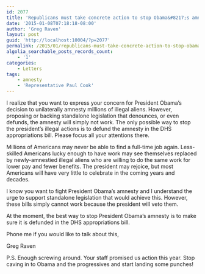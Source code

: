 ```yaml
---
id: 2077
title: 'Republicans must take concrete action to stop Obama&#8217;s amnesty'
date: '2015-01-08T07:18:18-08:00'
author: 'Greg Raven'
layout: post
guid: 'http://localhost:10004/?p=2077'
permalink: /2015/01/republicans-must-take-concrete-action-to-stop-obamas-amnesty/
algolia_searchable_posts_records_count:
    - '1'
categories:
    - Letters
tags:
    - amnesty
    - 'Representative Paul Cook'
---
```


I realize that you want to express your concern for President Obama’s decision to unilaterally amnesty millions of illegal aliens. However, proposing or backing standalone legislation that denounces, or even defunds, the amnesty will simply not work. The only possible way to stop the president’s illegal actions is to defund the amnesty in the DHS appropriations bill. Please focus all your attentions there.

Millions of Americans may never be able to find a full-time job again. Less-skilled Americans lucky enough to have work may see themselves replaced by newly-amnestied illegal aliens who are willing to do the same work for lower pay and fewer benefits. The president may rejoice, but most Americans will have very little to celebrate in the coming years and decades.

I know you want to fight President Obama’s amnesty and I understand the urge to support standalone legislation that would achieve this. However, these bills simply cannot work because the president will veto them.

At the moment, the best way to stop President Obama’s amnesty is to make sure it is defunded in the DHS appropriations bill.

Phone me if you would like to talk about this,

Greg Raven

P.S. Enough screwing around. Your staff promised us action this year. Stop caving in to Obama and the progressives and start landing some punches!